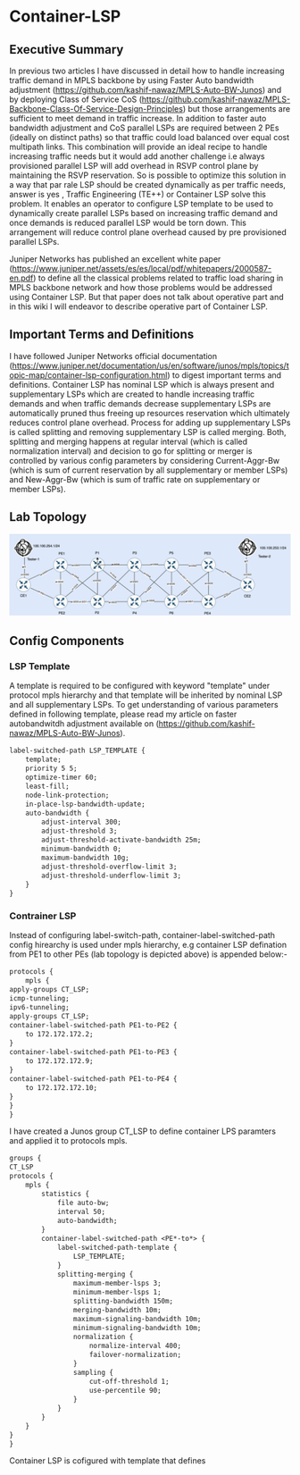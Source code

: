 # Container-LSP

## Executive Summary
In previous two articles I have discussed in detail how to handle increasing traffic demand in MPLS backbone by using Faster Auto bandwidth adjustment (https://github.com/kashif-nawaz/MPLS-Auto-BW-Junos) and by deploying Class of Service CoS (https://github.com/kashif-nawaz/MPLS-Backbone-Class-Of-Service-Design-Principles) but those arrangements are sufficient to meet demand in traffic increase. In addition to faster auto bandwidth adjustment and CoS parallel LSPs are required between 2 PEs (ideally on distinct paths) so that traffic could load balanced over equal cost multipath links.  This combination will provide an ideal recipe to handle increasing traffic needs but it would add another challenge i.e always provisioned parallel LSP will add overhead in RSVP control plane by maintaining the RSVP reservation.  So is possible to optimize this solution in a way that par rale LSP should be created dynamically as per traffic needs, answer is yes , Traffic Engineering (TE++) or Container LSP solve this problem. It enables an operator to configure LSP template to be used to dynamically create parallel LSPs based on increasing traffic demand and once demands is reduced parallel LSP would be torn down. This arrangement will reduce control plane overhead caused by pre provisioned parallel LSPs. 

Juniper Networks has published an excellent white paper (https://www.juniper.net/assets/es/es/local/pdf/whitepapers/2000587-en.pdf) to define all the classical problems related to traffic load sharing in MPLS backbone network and how those problems would be addressed using Container LSP. But that paper does not talk about operative part and in this wiki I will endeavor to describe operative part of Container LSP.

## Important Terms and Definitions 
I have followed Juniper Networks official documentation (https://www.juniper.net/documentation/us/en/software/junos/mpls/topics/topic-map/container-lsp-configuration.html) to digest important terms and definitions. Container LSP has nominal LSP which is always present and supplementary LSPs which are created to handle increasing traffic demands and when traffic demands decrease supplementary LSPs are automatically pruned thus freeing up resources reservation which ultimately reduces control plane overhead. Process for adding up supplementary LSPs is called splitting and removing supplementary LSP is called merging. Both, splitting and merging happens at regular interval (which is called normalization interval) and decision to go  for splitting or merger is controlled by various config parameters  by considering Current-Aggr-Bw (which is sum of current reservation by all supplementary or member LSPs) and New-Aggr-Bw (which is sum of traffic rate on supplementary or member LSPs). 

## Lab Topology
![Topology](./images/topology.png)


## Config Components
### LSP Template 
A template is required to be configured with keyword "template" under protocol mpls hierarchy and that template will be inherited by nominal LSP and all supplementary LSPs. To get understanding of various parameters defined in following template, please read my article on faster autobandwitdh adjustment available on (https://github.com/kashif-nawaz/MPLS-Auto-BW-Junos). 

```
label-switched-path LSP_TEMPLATE {
    template;
    priority 5 5;
    optimize-timer 60;
    least-fill;
    node-link-protection;
    in-place-lsp-bandwidth-update;
    auto-bandwidth {
        adjust-interval 300;
        adjust-threshold 3;
        adjust-threshold-activate-bandwidth 25m;
        minimum-bandwidth 0;
        maximum-bandwidth 10g;
        adjust-threshold-overflow-limit 3;
        adjust-threshold-underflow-limit 3;
    }
}
```
### Contrainer LSP
Instead of configuring label-switch-path, container-label-switched-path config hirearchy is used under mpls hierarchy, e.g container LSP defination from PE1 to other PEs (lab topology is depicted  above) is appended below:-

```
protocols {
    mpls {
apply-groups CT_LSP;
icmp-tunneling;
ipv6-tunneling;
apply-groups CT_LSP;
container-label-switched-path PE1-to-PE2 {
    to 172.172.172.2;
}
container-label-switched-path PE1-to-PE3 {
    to 172.172.172.9;
}
container-label-switched-path PE1-to-PE4 {
    to 172.172.172.10;
}
}
}
```
I have created a Junos group CT_LSP to define container LPS paramters and applied it to protocols mpls. 

```
groups {
CT_LSP 
protocols {
    mpls {
        statistics {
            file auto-bw;
            interval 50;
            auto-bandwidth;
        }
        container-label-switched-path <PE*-to*> {
            label-switched-path-template {
                LSP_TEMPLATE;
            }
            splitting-merging {
                maximum-member-lsps 3;
                minimum-member-lsps 1;
                splitting-bandwidth 150m;
                merging-bandwidth 10m;
                maximum-signaling-bandwidth 10m;
                minimum-signaling-bandwidth 10m;
                normalization {
                    normalize-interval 400;
                    failover-normalization;
                }
                sampling {
                    cut-off-threshold 1;
                    use-percentile 90;
                }
            }
        }
    }
}
}
```

Container LSP is cofigured with template that defines 
